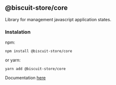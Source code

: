 ## @biscuit-store/core

Library for management javascript application states.

### Instalation 

npm:
```
npm install @biscuit-store/core
```
or yarn:
```
yarn add @biscuit-store/core
```

Documentation [here](https://github.com/Biscuit-javascript/biscuit-store)